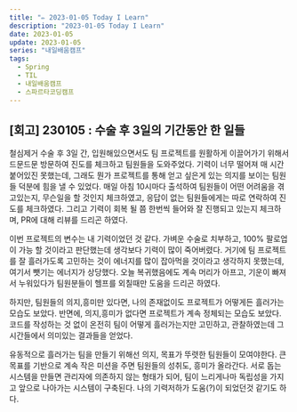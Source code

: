 ```yaml
---
title: "✏️ 2023-01-05 Today I Learn"
description: "2023-01-05 Today I Learn"
date: 2023-01-05
update: 2023-01-05
series: "내일배움캠프"
tags:
  - Spring
  - TIL
  - 내일배움캠프
  - 스파르타코딩캠프
---
```


## [회고] 230105 : 수술 후 3일의 기간동안 한 일들

철심제거 수술 후 3일 간, 입원해있으면서도 팀 프로젝트를 원활하게 이끌어가기 위해서 드문드문 방문하여 진도를 체크하고 팀원들을 도와주었다.
기력이 너무 떨어져 매 시간 붙어있진 못했는데, 그래도 뭔가 프로젝트를 통해 얻고 싶은게 있는 의지를 보이는 팀원들 덕분에 힘을 낼 수 있었다.
매일 아침 10시마다 출석하여 팀원들이 어떤 어려움을 겪고있는지, 무슨일을 할 것인지 체크하였고, 응답이 없는 팀원들에게는 따로 연락하여 진도를 체크하였다.
그리고 기력이 회복 될 쯤 한번씩 들어와 잘 진행되고 있는지 체크하며, PR에 대해 리뷰를 드리곤 하였다.

이번 프로젝트의 변수는 내 기력이었던 것 같다. 가벼운 수술로 치부하고, 100% 팔로업이 가능 할 것이라고 판단했는데 생각보다 기력이 많이 죽어버렸다.
거기에 팀 프로젝트를 잘 흘러가도록 고민하는 것이 에너지를 많이 잡아먹을 것이라고 생각하지 못했는데, 여기서 뺏기는 에너지가 상당했다.
오늘 복귀했음에도 계속 머리가 아프고, 기운이 빠져서 누워있다가 팀원분들이 헬프를 외칠때만 도움을 드리곤 하였다.

하지만, 팀원들의 의지,흥미만 있다면, 나의 존재없이도 프로젝트가 어떻게든 흘러가는 모습도 보았다. 반면에, 의지,흥미가 없다면 프로젝트가 계속 정체되는 모습도 보았다.
코드를 작성하는 것 없이 온전히 팀이 어떻게 흘러가는지만 고민하고, 관찰하였는데 그 시간들에서 의미있는 결과들을 얻었다.

유동적으로 흘러가는 팀을 만들기 위해선 의지, 목표가 뚜렷한 팀원들이 모여야한다. 큰 목표를 기반으로 계속 작은 미션을 주면 팀원들의 성취도, 흥미가 올라간다.
서로 돕는 시스템을 만들면 관리자에 의존하지 않는 형태가 되어, 팀이 느리게나마 독립성을 가지고 앞으로 나아가는 시스템이 구축된다.
나의 기력저하가 도움(?)이 되었던것 같기도 하다.
